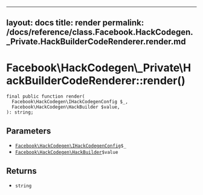 
***

layout: docs
title: render
permalink: /docs/reference/class.Facebook.HackCodegen._Private.HackBuilderCodeRenderer.render.md
---







# Facebook\\HackCodegen\\_Private\\HackBuilderCodeRenderer::render()




``` Hack
final public function render(
  Facebook\HackCodegen\IHackCodegenConfig $_,
  Facebook\HackCodegen\HackBuilder $value,
): string;
```




## Parameters




- [` Facebook\HackCodegen\IHackCodegenConfig `](<interface.Facebook.HackCodegen.IHackCodegenConfig.md>)`` $_ ``
- [` Facebook\HackCodegen\HackBuilder `](<class.Facebook.HackCodegen.HackBuilder.md>)`` $value ``




## Returns




+ ` string `